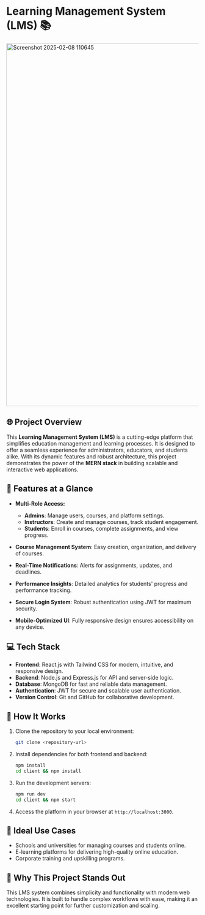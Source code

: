 # Learning Management System (LMS) 📚
<img width="947" alt="Screenshot 2025-02-08 110645" src="https://github.com/user-attachments/assets/a345e206-2744-4a57-af6a-0f12d3b1eda8" />

## 🌐 Project Overview
This **Learning Management System (LMS)** is a cutting-edge platform that simplifies education management and learning processes. It is designed to offer a seamless experience for administrators, educators, and students alike. With its dynamic features and robust architecture, this project demonstrates the power of the **MERN stack** in building scalable and interactive web applications.

## 🎯 Features at a Glance

- **Multi-Role Access:**
  - **Admins**: Manage users, courses, and platform settings.
  - **Instructors**: Create and manage courses, track student engagement.
  - **Students**: Enroll in courses, complete assignments, and view progress.

- **Course Management System**: Easy creation, organization, and delivery of courses.
- **Real-Time Notifications**: Alerts for assignments, updates, and deadlines.
- **Performance Insights**: Detailed analytics for students' progress and performance tracking.
- **Secure Login System**: Robust authentication using JWT for maximum security.
- **Mobile-Optimized UI**: Fully responsive design ensures accessibility on any device.

## 💻 Tech Stack

- **Frontend**: React.js with Tailwind CSS for modern, intuitive, and responsive design.
- **Backend**: Node.js and Express.js for API and server-side logic.
- **Database**: MongoDB for fast and reliable data management.
- **Authentication**: JWT for secure and scalable user authentication.
- **Version Control**: Git and GitHub for collaborative development.

## 📖 How It Works

1. Clone the repository to your local environment:
   ```bash
   git clone <repository-url>
   ```
2. Install dependencies for both frontend and backend:
   ```bash
   npm install  
   cd client && npm install  
   ```
3. Run the development servers:
   ```bash
   npm run dev  
   cd client && npm start  
   ```
4. Access the platform in your browser at `http://localhost:3000`.

## 🤝 Ideal Use Cases

- Schools and universities for managing courses and students online.
- E-learning platforms for delivering high-quality online education.
- Corporate training and upskilling programs.

## 🚀 Why This Project Stands Out

This LMS system combines simplicity and functionality with modern web technologies. It is built to handle complex workflows with ease, making it an excellent starting point for further customization and scaling.

